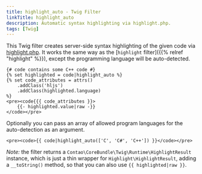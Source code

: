 ```yaml
---
title: highlight_auto - Twig Filter
linkTitle: highlight_auto
description: Automatic syntax highlighting via highlight.php.
tags: [Twig]
---
```


This Twig filter creates server-side syntax highlighting of the given code via 
[highlight.php](https://github.com/scrivo/highlight.php). It works the same way as the
[`highlight` filter]({{% relref "highlight" %}}), except the programming language will be auto-detected.

```twig
{# code contains some C++ code #}
{% set highlighted = code|highlight_auto %}
{% set code_attributes = attrs()
    .addClass('hljs')
    .addClass(highlighted.language)
%}
<pre><code{{{ code_attributes }}>
    {{- highlighted.value|raw -}}
</code></pre>
```

Optionally you can pass an array of allowed program languages for the auto-detection as an argument.

```twig
<pre><code>{{ code|highlight_auto(['C', 'C#', 'C++']) }}</code></pre>
```

_Note:_ the filter returns a `Contao\CoreBundle\Twig\Runtime\HighlightResult` instance, which is just a thin wrapper for
`Highlight\HighlightResult`, adding a `__toString()` method, so that you can also use `{{ highlighted|raw }}`.

